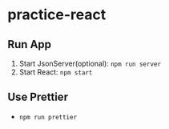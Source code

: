 # practice-react

## Run App
1. Start JsonServer(optional): `npm run server`
2. Start React: `npm start`

## Use Prettier
- `npm run prettier`
